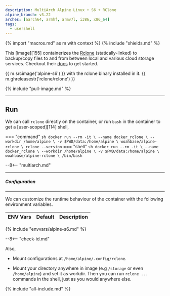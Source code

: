 ```yaml
---
description: MultiArch Alpine Linux + S6 + RClone
alpine_branch: v3.22
arches: [aarch64, armhf, armv7l, i386, x86_64]
tags:
  - usershell
---
```


{% import "macros.md" as m with context %}
{% include "shields.md" %}

This [image][155] containerizes the [Rclone][1] (statically-linked)
to backup/copy files to and from between local and various cloud
storage services. Checkout their [docs][2] to get started.

{{ m.srcimage('alpine-s6') }} with the rclone binary installed
in it. {{ m.ghreleasestr('rclone/rclone') }}

{% include "pull-image.md" %}

---
Run
---

We can call `rclone` directly on the container, or run `bash` in
the container to get a [user-scoped][114] shell,

=== "command"
    ``` sh
    docker run --rm -it \
      --name docker_rclone \
      --workdir /home/alpine \
      -v $PWD/data:/home/alpine \
    woahbase/alpine-rclone \
      rclone --version
    ```
=== "shell"
    ``` sh
    docker run --rm -it \
      --name docker_rclone \
      --workdir /home/alpine \
      -v $PWD/data:/home/alpine \
    woahbase/alpine-rclone \
      /bin/bash
    ```

--8<-- "multiarch.md"

---
##### Configuration
---

We can customize the runtime behaviour of the container with the
following environment variables.

| ENV Vars                 | Default      | Description
| :---                     | :---         | :---
{% include "envvars/alpine-s6.md" %}

--8<-- "check-id.md"

Also,

* Mount configurations at `/home/alpine/.config/rclone`.

* Mount your directory anywhere in image (e.g `/storage` or even
  `/home/alpine`) and set it as workdir.  Then you can run `rclone
  ...` commands in the shell, just as you would anywhere else.

[1]: https://rclone.org/
[2]: https://rclone.org/docs/
[3]: https://github.com/rclone/rclone

{% include "all-include.md" %}
